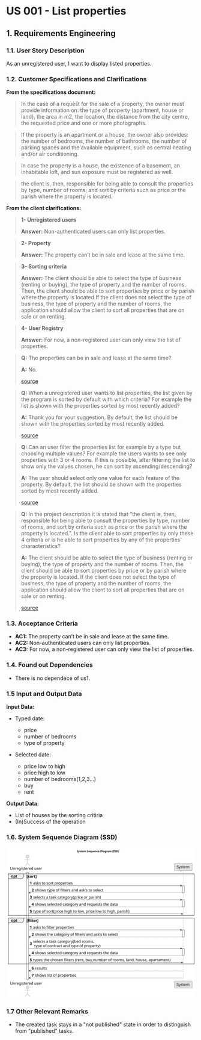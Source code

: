 # US 001 - List properties 

## 1. Requirements Engineering


### 1.1. User Story Description


As an unregistered user, I want to display listed properties.



### 1.2. Customer Specifications and Clarifications 


**From the specifications document:**

>	In the case of a request for the sale of a property, the owner must provide information on: the type of property (apartment, house or land), the area in m2, the location, the distance from the city centre, the requested price and one or more photographs.

>	If the property is an apartment or a house, the owner also provides: the number of bedrooms, the number of bathrooms, the number of parking spaces and the available equipment,         such as central heating and/or air conditioning.

>In case the property is a house, the existence of a basement, an inhabitable loft, and sun exposure must be registered as well.

>the client is, then, responsible for being able to consult the properties by type, number of rooms, and sort by criteria such as price or the parish where the property is located.


**From the client clarifications:**

>**1- Unregistered users**
>
>**Answer:** Non-authenticated users can only list properties.
>
 
>**2- Property**
>
>**Answer:** The property can’t be in sale and lease at the same time.

>**3- Sorting criteria**
>
>**Answer:** The client should be able to select the type of business (renting or buying), the type of property and the number of rooms. Then, the client should be able to sort properties by price or by parish where the property is located.If the client does not select the type of business, the type of property and the number of rooms, the application should allow the client to sort all properties that are on sale or on renting.

>**4- User Registry**
>
>**Answer:** For now, a non-registered user can only view the list of properties.

>**Q:** The properties can be in sale and lease at the same time?
>
>**A:** No.
> 
> [source](https://moodle.isep.ipp.pt/mod/forum/discuss.php?d=21908#p27613)


>**Q:** When a unregistered user wants to list properties, the list given by the program is sorted by default with which criteria? For example the list is shown with the properties sorted by most recently added?
>
>**A:** Thank you for your suggestion. By default, the list should be shown with the properties sorted by most recently added.
> 
>[source]( https://moodle.isep.ipp.pt/mod/forum/discuss.php?d=22137#p27934)


>**Q:** Can an user filter the properties list for example by a type but choosing multiple values? For example the users wants to see only properties with 3 or 4 rooms. If this is possible, after filtering the list to show only the values chosen, he can sort by ascending/descending?
>
>**A:** The user should select only one value for each feature of the property. By default, the list should be shown with the properties sorted by most recently added.
> 
>[source]( https://moodle.isep.ipp.pt/mod/forum/discuss.php?d=22137#p27934)


>**Q:** In the project description it is stated that "the client is, then, responsible for being able to consult the properties by type, number of rooms, and sort by criteria such as price or the parish where the property is located.". Is the client able to sort properties by only these 4 criteria or is he able to sort properties by any of the properties' characteristics?
>
>**A:** The client should be able to select the type of business (renting or buying), the type of property and the number of rooms. Then, the client should be able to sort properties by price or by parish where the property is located.
>If the client does not select the type of business, the type of property and the number of rooms, the application should allow the client to sort all properties that are on sale or on renting.
> 
>[source](https://moodle.isep.ipp.pt/mod/forum/discuss.php?d=21920#p27628)

 
### 1.3. Acceptance Criteria


* **AC1:** The property can’t be in sale and lease at the same time.
* **AC2:** Non-authenticated users can only list properties.
* **AC3:** For now, a non-registered user can only view the list of properties.


### 1.4. Found out Dependencies


* There is no dependece of us1.

### 1.5 Input and Output Data


**Input Data:**

* Typed date:
	* price 
	* number of bedrooms 
	* type of property
  
* Selected date:
	* price low to high
	* price high to low
    * number of bedrooms(1,2,3...)
    * buy
    * rent

**Output Data:**

* List of houses by the sorting critiria
* (In)Success of the operation

### 1.6. System Sequence Diagram (SSD)
![System Sequence Diagram](svg/us001-SSD.svg)
### 1.7 Other Relevant Remarks

* The created task stays in a "not published" state in order to distinguish from "published" tasks.